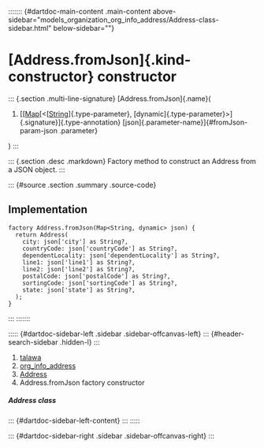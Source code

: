 ::::::: {#dartdoc-main-content .main-content above-sidebar="models_organization_org_info_address/Address-class-sidebar.html" below-sidebar=""}
<div>

# [Address.fromJson]{.kind-constructor} constructor

</div>

::: {.section .multi-line-signature}
[Address.fromJson]{.name}(

1.  [[[Map](https://api.flutter.dev/flutter/dart-core/Map-class.html)[\<[[String](https://api.flutter.dev/flutter/dart-core/String-class.html)]{.type-parameter},
    [dynamic]{.type-parameter}\>]{.signature}]{.type-annotation}
    [json]{.parameter-name}]{#fromJson-param-json .parameter}

)
:::

::: {.section .desc .markdown}
Factory method to construct an Address from a JSON object.
:::

::: {#source .section .summary .source-code}
## Implementation

``` language-dart
factory Address.fromJson(Map<String, dynamic> json) {
  return Address(
    city: json['city'] as String?,
    countryCode: json['countryCode'] as String?,
    dependentLocality: json['dependentLocality'] as String?,
    line1: json['line1'] as String?,
    line2: json['line2'] as String?,
    postalCode: json['postalCode'] as String?,
    sortingCode: json['sortingCode'] as String?,
    state: json['state'] as String?,
  );
}
```
:::
:::::::

::::: {#dartdoc-sidebar-left .sidebar .sidebar-offcanvas-left}
::: {#header-search-sidebar .hidden-l}
:::

1.  [talawa](../../index.html)
2.  [org_info_address](../../models_organization_org_info_address/)
3.  [Address](../../models_organization_org_info_address/Address-class.html)
4.  Address.fromJson factory constructor

##### Address class

::: {#dartdoc-sidebar-left-content}
:::
:::::

::: {#dartdoc-sidebar-right .sidebar .sidebar-offcanvas-right}
:::

